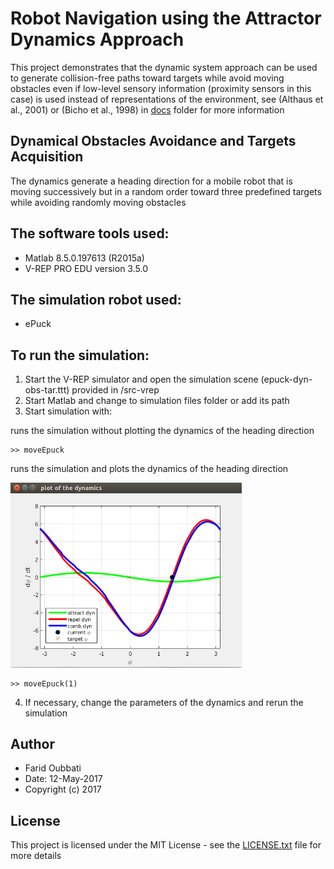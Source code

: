 # Robot Navigation using the Attractor Dynamics Approach

This project demonstrates that the dynamic system approach can be used to generate
collision-free paths toward targets while avoid moving obstacles even if low-level sensory
information (proximity sensors in this case) is used instead of representations of the
environment, see (Althaus et al., 2001) or (Bicho et al., 1998) in [docs](docs/) folder for more information

## Dynamical Obstacles Avoidance and Targets Acquisition

The dynamics generate a heading direction for a mobile robot that is
moving successively but in a random order toward three predefined  targets
while avoiding randomly moving obstacles

## The software tools used:

* Matlab 8.5.0.197613 (R2015a)
* V-REP PRO EDU version 3.5.0

## The simulation robot used:

* ePuck

## To run the simulation:

1. Start the V-REP simulator and open the simulation scene (epuck-dyn-obs-tar.ttt) provided in /src-vrep
2. Start Matlab and change to simulation files folder or add its path
3. Start simulation with: 

runs the simulation without plotting the dynamics of the heading direction
```
>> moveEpuck
```
runs the simulation and plots the dynamics of the heading direction

<img src="/pics/dynamics-plot.png" alt="alt text" width="370">

```
>> moveEpuck(1)
```
4. If necessary, change the parameters of the dynamics and rerun the simulation

## Author

* Farid Oubbati
* Date: 12-May-2017
* Copyright (c) 2017

## License

This project is licensed under the MIT License - see the [LICENSE.txt](LICENSE.txt) file for more details
